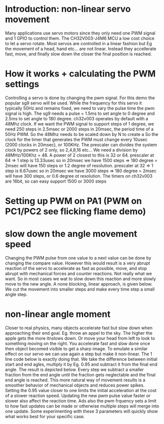 # Introduction: non-linear servo movement

Many applications use servo motors since they only need one PWM signal and 1 GPIO to control them.
The CH32V003-J4M6 MCU a low cost choice to let a servo rotate.
Most servos are controlled in a linear fashion but Eg the movement of a head, hand etc... are not linear.
Instead they accellerate fast, move, and finally slow down the closer the final position is reached.

# How it works + calculating the PWM settings
Controlling a servo is done by changing the pwm signal. For this demo the popular sg9 servo will be used.
While the frequency for this servo it typically 50Hz and remains fixed, we need to vary the pulse time the pwm signal is high.
The sg9 needs a pulse = 1.5ms to set angle to 0 degree and 2.5ms to set angle to 180 degree.
ch32v003 operates by default with a 48Mhz clock.
If we want the PWM signal to support steps of 1 degree, we need 250 steps in 2.5msec or 2000 steps in 20msec, the period time of a 50Hz PWM. So the 48Mhz needs to be scaled down by N to create a So the clock for the timer that generates the PWM must change every 10usec (2000 clocks in 20msec), or 100KHz. The prescaler can divides the system clock by powers of 2 only, so 2,4,8,16 etc... We need a division by 48MHz/100Khz = 48. A power of 2 closest to this is 32 or 64.
prescaler at 64 => 1 step is 13.33usec so in 20msec we have 1500 steps => 180 degree = 2msec will have 150 steps or 1.2 degree of resolution.
prescaler at 32 => 1 step is 6.67usec so in 20msec we have 3000 steps => 180 degree = 2msec will have 300 steps, or 0.6 degree ot resolution.
The timers on ch32v003 are 16bit, so can easy support 1500 or 3000 steps

# Setting up PWM on PA1 (PWM on PC1/PC2 see flicking flame demo)


# slow down the angle movement speed
Changing the PWM pulse from one value to a next value can be done by changing the compare value.
However this would result is a very abrupt reaction of the servo to accelerate as fast as possible, move, and stop abrupt with mechanical forces and counter reactions. Not really what we want.
So in most cases we wat to slow down this reaction and more slowly move to the new angle.
A none blocking, linear approach, is given below. We cut the movement into smaller steps and make every time step a small angle step.

# non-linear angle moment
Closer to real physics, many objects accelerate fast but slow down when approaching their end goal. Eg. throw an appel to the sky. The higher the apple gets the more itnslows down. Or move your head from left to look to something moving on the right. You accelerate fast and slow done once then object becomed visible to get a sharp image.
To emulate a similar effect on our servo we can use again a step but make it non-linear.
The 1 line code below is exactly doing that. We take the difference between initial start and end agles, multiply it by Eg. 0.95 and subtract it from the final end angle. The result is depicted below.
Every step we subtract a smaller fraction from the end angle until the fraction gets neglectable and the`final end angle is reached. This more natural way of movement results is a smoother behavior of mechanical objects and reduces power spikes.
Setting the 0.95 value closer to one limits the initial acceleration at the cost of a slower reaction speed. Updating the new pwm pulse value faster or slower also affect the reaction time. Ads also the pwm frquency sets a limit to how fast updates can be made or otherwise multiple steps will merge into one update.
Some experimenting with these 3 parameters will quickly show what works best for your specific case.
